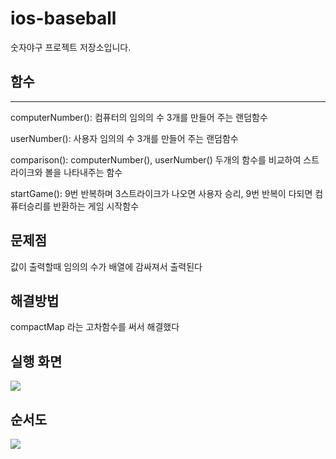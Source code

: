 # ios-baseball
숫자야구 프로젝트 저장소입니다. 

## 함수
---

computerNumber(): 컴퓨터의 임의의 수 3개를 만들어 주는 랜덤함수


userNumber(): 사용자 임의의 수 3개를 만들어 주는 랜덤함수


comparison(): computerNumber(), userNumber() 두개의 함수를 비교하여 스트라이크와 볼을 나타내주는 함수


startGame(): 9번 반복하며 3스트라이크가 나오면 사용자 승리, 9번 반복이 다되면 컴퓨터승리를 반환하는 게임 시작함수

## 문제점
값이 출력할때 임의의 수가 배열에 감싸져서 출력된다

## 해결방법
compactMap 라는 고차함수를 써서 해결했다

## 실행 화면

<img src="https://cdn.discordapp.com/attachments/793123892888600616/1014761075557814332/2022-09-01_1.57.41.png">




## 순서도
<img src="https://media.discordapp.net/attachments/793123892888600616/1009637056386969651/F0232A69-1413-4827-A415-81A1E45491AD.jpeg?width=440&height=857">
